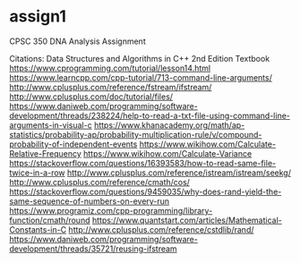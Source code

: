 # assign1
CPSC 350 DNA Analysis Assignment



Citations:
Data Structures and Algorithms in C++ 2nd Edition Textbook
https://www.cprogramming.com/tutorial/lesson14.html
https://www.learncpp.com/cpp-tutorial/713-command-line-arguments/
http://www.cplusplus.com/reference/fstream/ifstream/
http://www.cplusplus.com/doc/tutorial/files/
https://www.daniweb.com/programming/software-development/threads/238224/help-to-read-a-txt-file-using-command-line-arguments-in-visual-c
https://www.khanacademy.org/math/ap-statistics/probability-ap/probability-multiplication-rule/v/compound-probability-of-independent-events
https://www.wikihow.com/Calculate-Relative-Frequency
https://www.wikihow.com/Calculate-Variance
https://stackoverflow.com/questions/16393583/how-to-read-same-file-twice-in-a-row
http://www.cplusplus.com/reference/istream/istream/seekg/
http://www.cplusplus.com/reference/cmath/cos/
https://stackoverflow.com/questions/9459035/why-does-rand-yield-the-same-sequence-of-numbers-on-every-run
https://www.programiz.com/cpp-programming/library-function/cmath/round
https://www.quantstart.com/articles/Mathematical-Constants-in-C
http://www.cplusplus.com/reference/cstdlib/rand/
https://www.daniweb.com/programming/software-development/threads/35721/reusing-ifstream
